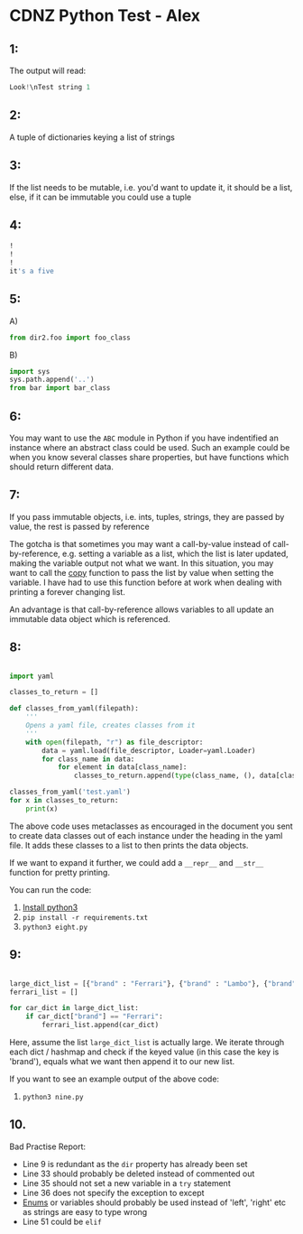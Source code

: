 # CDNZ Python Test - Alex

## 1:

The output will read:

```py
Look!\nTest string 1
```

## 2:

A tuple of dictionaries keying a list of strings

## 3:

If the list needs to be mutable, i.e. you'd want to update it, it should be a list, else, if it can be immutable you could use a tuple

## 4:

```sh
!
!
!
it's a five
```
## 5:
A)
```py
from dir2.foo import foo_class
```
B)

```py
import sys 
sys.path.append('..')
from bar import bar_class
```

## 6:

You may want to use the `ABC` module in Python if you have indentified an instance where an abstract class could be used. Such an example could be when you know several classes share properties, but have functions which should return different data.

## 7:

If you pass immutable objects, i.e. ints, tuples, strings, they are passed by value, the rest is passed by reference

The gotcha is that sometimes you may want a call-by-value instead of call-by-reference, e.g. setting a variable as a list, which the list is later updated, making the variable output not what we want. In this situation, you may want to call the [copy](https://docs.python.org/3/library/copy.html) function to pass the list by value when setting the variable. I have had to use this function before at work when dealing with printing a forever changing list.

An advantage is that call-by-reference allows variables to all update an immutable data object which is referenced.

## 8:

```py

import yaml

classes_to_return = []

def classes_from_yaml(filepath):
    '''
    Opens a yaml file, creates classes from it
    '''
    with open(filepath, "r") as file_descriptor:
        data = yaml.load(file_descriptor, Loader=yaml.Loader)
        for class_name in data:
            for element in data[class_name]:
                classes_to_return.append(type(class_name, (), data[class_name][element]))

classes_from_yaml('test.yaml')
for x in classes_to_return:
    print(x)
```

The above code uses metaclasses as encouraged in the document you sent to create data classes out of each instance under the heading in the yaml file. It adds these classes to a list to then prints the data objects.

If we want to expand it further, we could add a `__repr__` and `__str__` function for pretty printing.

You can run the code:


1. [Install python3](https://www.python.org/downloads/)
2. `pip install -r requirements.txt`
3. `python3 eight.py`


## 9:

```py

large_dict_list = [{"brand" : "Ferrari"}, {"brand" : "Lambo"}, {"brand" : "Ferrari"}]
ferrari_list = []

for car_dict in large_dict_list:
    if car_dict["brand"] == "Ferrari":
        ferrari_list.append(car_dict)

```

Here, assume the list `large_dict_list` is actually large. We iterate through each dict / hashmap and check if the keyed value (in this case the key is 'brand'), equals what we want then append it to our new list.

If you want to see an example output of the above code:

1. `python3 nine.py`

## 10.

Bad Practise Report:

- Line 9 is redundant as the `dir` property has already been set
- Line 33 should probably be deleted instead of commented out
- Line 35 should not set a new variable in a `try` statement
- Line 36 does not specify the exception to except
- [Enums](https://docs.python.org/3/library/enum.html) or variables should probably be used instead of 'left', 'right' etc as strings are easy to type wrong
- Line 51 could be `elif`
